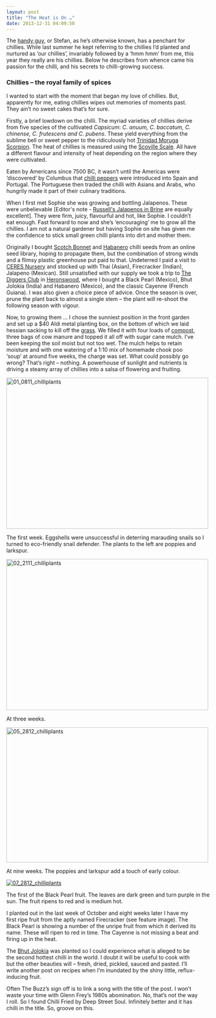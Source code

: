```yaml
---
layout: post
title: "The Heat is On …"
date: 2013-12-31 04:09:50
---
```


The <a href="http://urbangardenguerilla.com/2013/10/21/tie-me-up-tie-me-down/" target="_blank" title="Tie Me Up, Tie Me Down">handy guy</a>, or Stefan, as he’s otherwise known, has a penchant for chillies. While last summer he kept referring to the chillies I’d planted and nurtured as ‘our chillies’, invariably followed by a ‘hmm hmm’ from me, this year they really are his chillies. Below he describes from whence came his passion for the chilli, and his secrets to chilli-growing success.

### Chillies – the royal family of spices

I wanted to start with the moment that began my love of chillies. But, apparently for me, eating chillies wipes out memories of moments past. They ain’t no sweet cakes that’s for sure.

Firstly, a brief lowdown on the chilli. The myriad varieties of chillies derive from five species of the cultivated *Capsicum*: *C. anuum, C. baccatum, C. chinense, C. frutescens and C. pubens*. These yield everything from the sublime bell or sweet pepper to the ridiculously hot <a href="http://en.wikipedia.org/wiki/Trinidad_Moruga_Scorpion" target="_blank" title="Trinidad Moruga Scorpion">Trinidad Moruga Scorpion</a>. The heat of chillies is measured using the <a href="http://en.wikipedia.org/wiki/Scoville_scale" target="_blank" title="Scoville Scale">Scoville Scale</a>. All have a different flavour and intensity of heat depending on the region where they were cultivated.

Eaten by Americans since 7500 BC, it wasn’t until the Americas were ‘discovered’ by Columbus that <a href="http://en.wikipedia.org/wiki/Chili_pepper" target="_blank" title="Chilli Pepper">chilli peppers</a> were introduced into Spain and Portugal. The Portuguese then traded the chilli with Asians and Arabs, who hungrily made it part of their culinary traditions.

When I first met Sophie she was growing and bottling Jalapenos. These were unbelievable [Editor's note - <a href="http://urbangardenguerilla.com/2013/07/20/russells-jalapenos-in-brine/" target="_blank" title="Russell’s Jalapenos in Brine">Russell's Jalapenos in Brine</a> are equally excellent]. They were firm, juicy, flavourful and hot, like Sophie. I couldn’t eat enough. Fast forward to now and she’s ‘encouraging’ me to grow all the chillies. I am not a natural gardener but having Sophie on site has given me the confidence to stick small green chilli plants into dirt and mother them.

Originally I bought <a href="http://en.wikipedia.org/wiki/Scotch_bonnet_%28pepper%29" target="_blank" title="Scotch Bonnet">Scotch Bonnet</a> and <a href="http://en.wikipedia.org/wiki/Habanero" target="_blank" title="Habanero">Habanero</a> chilli seeds from an online seed library, hoping to propagate them, but the combination of strong winds and a flimsy plastic greenhouse put paid to that. Undeterred I paid a visit to <a href="http://www.ceres.org.au/nursery/nursery.html" target="_blank" title="CERES Nursery">CERES Nursery</a> and stocked up with Thai (Asian), Firecracker (Indian), Jalapeno (Mexican). Still unsatisfied with our supply we took a trip to <a href="http://diggers.com.au/" target="_blank" title="The Diggers Club">The Diggers Club</a> in <a href="http://urbangardenguerilla.com/2013/10/06/the-art-of-the-garden-at-heronswood/" target="_blank" title="The Art of the Garden at Heronswood">Heronswood</a>, where I bought a Black Pearl (Mexico), Bhut Jolokia (India) and Habanero (Mexico), and the classic Cayenne (French Guiana). I was also given a choice piece of advice. Once the season is over, prune the plant back to almost a single stem – the plant will re-shoot the following season with vigour.

Now, to growing them … I chose the sunniest position in the front garden and set up a $40 Aldi metal planting box, on the bottom of which we laid hessian sacking to kill off the <a href="http://urbangardenguerilla.com/2013/11/06/the-war-on-grass/" target="_blank" title="The War On Grass">grass</a>. We filled it with four loads of <a href="http://urbangardenguerilla.com/2013/09/14/the-dirt/" target="_blank" title="The Dirt">compost</a>, three bags of cow manure and topped it all off with sugar cane mulch. I’ve been keeping the soil moist but not too wet. The mulch helps to retain moisture and with one watering of a 1:10 mix of homemade chook poo ‘soup’ at around five weeks, the charge was set. What could possibly go wrong? That’s right – nothing. A powerhouse of sunlight and nutrients is driving a steamy array of chillies into a salsa of flowering and fruiting.

<div class="wp-caption alignleft" id="attachment_2974" style="width: 539px">
  <a href="http://buzzabit.files.wordpress.com/2013/12/01_0811_chilliplants.jpg"><img alt="01_0811_chilliplants" class="wp-image-2974" height="396" src="http://buzzabit.files.wordpress.com/2013/12/01_0811_chilliplants.jpg?w=529&h=396" width="529" /></a> <p class="wp-caption-text">
    The first week. Eggshells were unsuccessful in deterring marauding snails so I turned to eco-friendly snail defender. The plants to the left are poppies and larkspur.
  </p>
</div>

<div class="wp-caption alignleft" id="attachment_2975" style="width: 539px">
  <a href="http://buzzabit.files.wordpress.com/2013/12/02_2111_chilliplants.jpg"><img alt="02_2111_chilliplants" class="wp-image-2975" height="396" src="http://buzzabit.files.wordpress.com/2013/12/02_2111_chilliplants.jpg?w=529&h=396" width="529" /></a> <p class="wp-caption-text">
    At three weeks.
  </p>
</div>

<div class="wp-caption alignleft" id="attachment_2978" style="width: 539px">
  <a href="http://buzzabit.files.wordpress.com/2013/12/05_2812_chilliplants.jpg"><img alt="05_2812_chilliplants" class="wp-image-2978" height="354" src="http://buzzabit.files.wordpress.com/2013/12/05_2812_chilliplants.jpg?w=529&h=354" width="529" /></a> <p class="wp-caption-text">
    At nine weeks. The poppies and larkspur add a touch of early colour.
  </p>
</div>

<div class="wp-caption alignleft" id="attachment_2980" style="width: 539px">
  <a href="http://buzzabit.files.wordpress.com/2013/12/07_2812_chilliplants.jpg"><img alt="07_2812_chilliplants" class="size-large wp-image-2980 " src="http://buzzabit.files.wordpress.com/2013/12/07_2812_chilliplants.jpg?w=529&h=353" /></a> <p class="wp-caption-text">
    The first of the Black Pearl fruit. The leaves are dark green and turn purple in the sun. The fruit ripens to red and is medium hot.
  </p>
</div>

I planted out in the last week of October and eight weeks later I have my first ripe fruit from the aptly named Firecracker (see feature image). The Black Pearl is showing a number of the unripe fruit from which it derived its name. These will ripen to red in time. The Cayenne is not missing a beat and firing up in the heat.

The <a href="http://en.wikipedia.org/wiki/Bhut_Jolokia" target="_blank" title="Bhut Jolokia">Bhut Jolokia</a> was planted so I could experience what is alleged to be the second hottest chilli in the world. I doubt it will be useful to cook with but the other beauties will – fresh, dried, pickled, sauced and pasted. I’ll write another post on recipes when I’m inundated by the shiny little, reflux-inducing fruit.

Often The Buzz’s sign off is to link a song with the title of the post. I won’t waste your time with Glenn Frey’s 1980s abomination. No, that’s not the way I roll. So I found Chilli Fried by Deep Street Soul. Infinitely better and it has chilli in the title. So, groove on this.

<span class="embed-youtube" style="text-align:center; display: block;"></span>